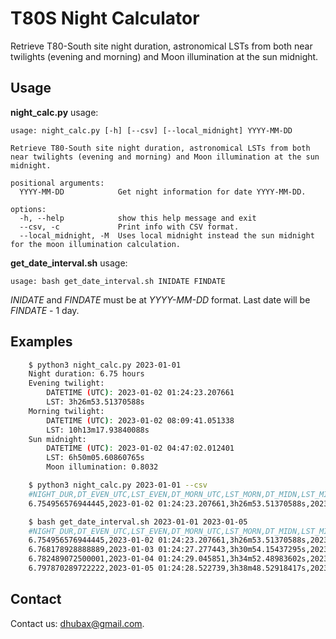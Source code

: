 T80S Night Calculator
=====================

Retrieve T80-South site night duration, astronomical LSTs from both near twilights (evening and morning) and Moon illumination at the sun midnight.

Usage
-----

**night_calc.py** usage:

    usage: night_calc.py [-h] [--csv] [--local_midnight] YYYY-MM-DD

    Retrieve T80-South site night duration, astronomical LSTs from both near twilights (evening and morning) and Moon illumination at the sun midnight.

    positional arguments:
      YYYY-MM-DD            Get night information for date YYYY-MM-DD.

    options:
      -h, --help            show this help message and exit
      --csv, -c             Print info with CSV format.
      --local_midnight, -M  Uses local midnight instead the sun midnight for the moon illumination calculation.

**get_date_interval.sh** usage:

    usage: bash get_date_interval.sh INIDATE FINDATE

*INIDATE* and *FINDATE* must be at *YYYY-MM-DD* format. Last date will be *FINDATE* - 1 day.

Examples
--------

```bash
    $ python3 night_calc.py 2023-01-01
    Night duration: 6.75 hours
    Evening twilight:
        DATETIME (UTC): 2023-01-02 01:24:23.207661
        LST: 3h26m53.51370588s
    Morning twilight:
        DATETIME (UTC): 2023-01-02 08:09:41.051338
        LST: 10h13m17.93840088s
    Sun midnight:
        DATETIME (UTC): 2023-01-02 04:47:02.012401
        LST: 6h50m05.60860765s
        Moon illumination: 0.8032

    $ python3 night_calc.py 2023-01-01 --csv
    #NIGHT_DUR,DT_EVEN_UTC,LST_EVEN,DT_MORN_UTC,LST_MORN,DT_MIDN,LST_MIDN,MOON_ILLUM_MIDN
    6.754956576944445,2023-01-02 01:24:23.207661,3h26m53.51370588s,2023-01-02 08:09:41.051338,10h13m17.93840088s,2023-01-02 04:47:02.012401,6h50m05.60860765s,0.8032165343009382

    $ bash get_date_interval.sh 2023-01-01 2023-01-05
    #NIGHT_DUR,DT_EVEN_UTC,LST_EVEN,DT_MORN_UTC,LST_MORN,DT_MIDN,LST_MIDN,MOON_ILLUM_MIDN
    6.754956576944445,2023-01-02 01:24:23.207661,3h26m53.51370588s,2023-01-02 08:09:41.051338,10h13m17.93840088s,2023-01-02 04:47:02.012401,6h50m05.60860765s,0.8032165343009382
    6.768178928888889,2023-01-03 01:24:27.277443,3h30m54.15437295s,2023-01-03 08:10:32.721587,10h18m06.31061791s,2023-01-03 04:47:30.126149,6h54m30.35945389s,0.8750535541745281
    6.782489072500001,2023-01-04 01:24:29.045851,3h34m52.48983602s,2023-01-04 08:11:26.006512,10h22m56.30421445s,2023-01-04 04:47:57.856998,6h58m54.72873387s,0.9314920905532926
    6.797870289722222,2023-01-05 01:24:28.522739,3h38m48.52918417s,2023-01-05 08:12:20.855782,10h27m47.86783566s,2023-01-05 04:48:25.179159,7h03m18.68974587s,0.9712297317299345
```

Contact
-------
	
Contact us: [dhubax@gmail.com](mailto:dhubax@gmail.com).